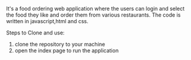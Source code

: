It's a food ordering web application where the users can login and select the food they like and order them from various restaurants. The code is written in javascript,html and css.

Steps to Clone and use:

1) clone the repository to your machine
2) open the index page to run the application
